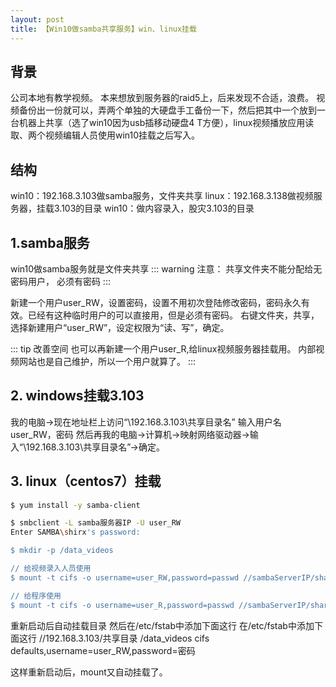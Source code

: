 ```yaml
---
layout: post
title: 【Win10做samba共享服务】win、linux挂载
---
```


## 背景
公司本地有教学视频。
本来想放到服务器的raid5上，后来发现不合适，浪费。
视频备份出一份就可以，弄两个单独的大硬盘手工备份一下，然后把其中一个放到一台机器上共享（选了win10因为usb插移动硬盘4
T方便），linux视频播放应用读取、两个视频编辑人员使用win10挂载之后写入。

## 结构

win10：192.168.3.103做samba服务，文件夹共享
linux：192.168.3.138做视频服务器，挂载3.103的目录
win10：做内容录入，股灾3.103的目录

## 1.samba服务

win10做samba服务就是文件夹共享
::: warning 注意：
共享文件夹不能分配给无密码用户，
必须有密码
:::

新建一个用户user_RW，设置密码，设置不用初次登陆修改密码，密码永久有效。已经有这种临时用户的可以直接用，但是必须有密码。
右键文件夹，共享，选择新建用户“user_RW”，设定权限为“读、写”，确定。

::: tip 改善空间
也可以再新建一个用户user_R,给linux视频服务器挂载用。
内部视频网站也是自己维护，所以一个用户就算了。
:::

## 2. windows挂载3.103
我的电脑→现在地址栏上访问“\\192.168.3.103\\共享目录名”
输入用户名user_RW，密码
然后再我的电脑→计算机→映射网络驱动器→输入“\\192.168.3.103\\共享目录名”→确定。

## 3. linux（centos7）挂载
```bash
$ yum install -y samba-client

$ smbclient -L samba服务器IP -U user_RW
Enter SAMBA\shirx's password:

$ mkdir -p /data_videos

// 给视频录入人员使用
$ mount -t cifs -o username=user_RW,password=passwd //sambaServerIP/shareFolder /data_videos

// 给程序使用
$ mount -t cifs -o username=user_R,password=passwd //sambaServerIP/shareFolder /data_videos
```

重新启动后自动挂载目录
然后在/etc/fstab中添加下面这行 在/etc/fstab中添加下面这行 //192.168.3.103/共享目录 /data_videos cifs defaults,username=user_RW,password=密码

这样重新启动后，mount又自动挂载了。



